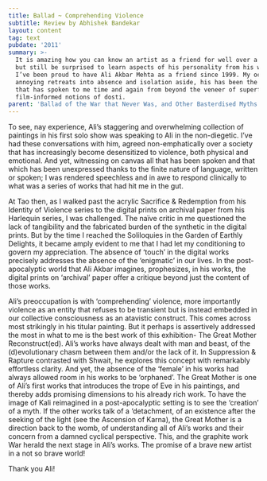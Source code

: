```yaml
---
title: Ballad ~ Comprehending Violence
subtitle: Review by Abhishek Bandekar
layout: content
tag: text
pubdate: '2011'
summary: >-
  It is amazing how you can know an artist as a friend for well over a decade,
  but still be surprised to learn aspects of his personality from his works.
  I’ve been proud to have Ali Akbar Mehta as a friend since 1999. My occasional
  annoying retreats into absence and isolation aside, his has been the voice
  that has spoken to me time and again from beyond the veneer of superficial
  film-informed notions of dosti.
parent: 'Ballad of the War that Never Was, and Other Basterdised Myths'
---
```

To see, nay experience, Ali’s staggering and overwhelming collection of paintings in his first solo show was speaking to Ali in the non-diegetic. I’ve had these conversations with him, agreed non-emphatically over a society that has increasingly become desensitized to violence, both physical and emotional. And yet, witnessing on canvas all that has been spoken and that which has been unexpressed thanks to the finite nature of language, written or spoken; I was rendered speechless and in awe to respond clinically to what was a series of works that had hit me in the gut.

At Tao then, as I walked past the acrylic Sacrifice & Redemption from his Identity of Violence series to the digital prints on archival paper from his Harlequin series, I was challenged. The naïve critic in me questioned the lack of tangibility and the fabricated burden of the synthetic in the digital prints. But by the time I reached the Soliloquies in the Garden of Earthly Delights, it became amply evident to me that I had let my conditioning to govern my appreciation. The absence of ‘touch’ in the digital works precisely addresses the absence of the ‘enigmatic’ in our lives. In the post-apocalyptic world that Ali Akbar imagines, prophesizes, in his works, the digital prints on ‘archival’ paper offer a critique beyond just the content of those works.

Ali’s preoccupation is with ‘comprehending’ violence, more importantly violence as an entity that refuses to be transient but is instead embedded in our collective consciousness as an atavistic construct. This comes across most strikingly in his titular painting. But it perhaps is assertively addressed the most in what to me is the best work of this exhibition- The Great Mother Reconstruct(ed). Ali’s works have always dealt with man and beast, of the (d)evolutionary chasm between them and/or the lack of it. In Suppression & Rapture contrasted with Shwait, he explores this concept with remarkably effortless clarity. And yet, the absence of the ‘female’ in his works had always allowed room in his works to be ‘orphaned’. The Great Mother is one of Ali’s first works that introduces the trope of Eve in his paintings, and thereby adds promising dimensions to his already rich work. To have the image of Kali reimagined in a post-apocalyptic setting is to see the ‘creation’ of a myth. If the other works talk of a ‘detachment, of an existence after the seeking of the light (see the Ascension of Karna), the Great Mother is a direction back to the womb, of understanding all of Ali’s works and their concern from a damned cyclical perspective. This, and the graphite work War herald the next stage in Ali’s works. The promise of a brave new artist in a not so brave world!

Thank you Ali!
